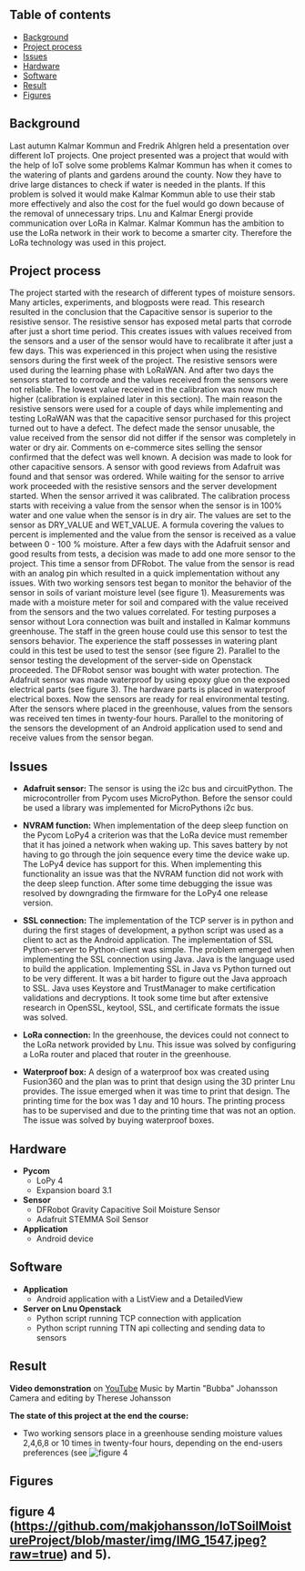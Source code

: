 ## Table of contents
* [Background](#background)
* [Project process](#project-process)
* [Issues](#issues)
* [Hardware](#hardware)
* [Software](#software)
* [Result](#result)
* [Figures](#figures)

## Background
Last autumn Kalmar Kommun and Fredrik Ahlgren held a presentation over different IoT projects. One project presented was a project that would with the help of IoT solve some problems Kalmar Kommun has when it comes to the watering of plants and gardens around the county. Now they have to drive large distances to check if water is needed in the plants. If this problem is solved it would make Kalmar Kommun able to use their stab more effectively and also the cost for the fuel would go down because of the removal of unnecessary trips. Lnu and Kalmar Energi provide communication over LoRa in Kalmar. Kalmar Kommun has the ambition to use the LoRa network in their work to become a smarter city. Therefore the LoRa technology was used in this project.
	
## Project process
The project started with the research of different types of moisture sensors. Many articles, experiments, and blogposts were read. This research resulted in the conclusion that the Capacitive sensor is superior to the resistive sensor. The resistive sensor has exposed metal parts that corrode after just a short time period. This creates issues with values received from the sensors and a user of the sensor would have to recalibrate it after just a few days. This was experienced in this project when using the resistive sensors during the first week of the project. The resistive sensors were used during the learning phase with LoRaWAN. And after two days the sensors started to corrode and the values received from the sensors were not reliable. The lowest value received in the calibration was now much higher (calibration is explained later in this section). The main reason the resistive sensors were used for a couple of days while implementing and testing LoRaWAN was that the capacitive sensor purchased for this project turned out to have a defect. The defect made the sensor unusable, the value received from the sensor did not differ if the sensor was completely in water or dry air. Comments on e-commerce sites selling the sensor confirmed that the defect was well known. A decision was made to look for other capacitive sensors. A sensor with good reviews from Adafruit was found and that sensor was ordered. While waiting for the sensor to arrive work proceeded with the resistive sensors and the server development started. When the sensor arrived it was calibrated. The calibration process starts with receiving a value from the sensor when the sensor is in 100% water and one value when the sensor is in dry air. The values are set to the sensor as DRY_VALUE and WET_VALUE. A formula covering the values to percent is implemented and the value from the sensor is received as a value between 0 - 100 % moisture. After a few days with the Adafruit sensor and good results from tests, a decision was made to add one more sensor to the project. This time a sensor from DFRobot. The value from the sensor is read with an analog pin which resulted in a quick implementation without any issues. With two working sensors test began to monitor the behavior of the sensor in soils of variant moisture level (see figure 1). Measurements was made with a moisture meter for soil and compared with the value received from the sensors and the two values correlated. For testing purposes a sensor without Lora connection was built and installed in Kalmar kommuns greenhouse. The staff in the green house could use this sensor to test the sensors behavior. The experience the staff possesses in watering plant could in this test be used to test the sensor (see figure 2). Parallel to the sensor testing the development of the server-side on Openstack proceeded. The DFRobot sensor was bought with water protection. The Adafruit sensor was made waterproof by using epoxy glue on the exposed electrical parts (see figure 3). The hardware parts is placed in waterproof electrical boxes. Now the sensors are ready for real environmental testing. After the sensors where placed in the greenhouse, values from the sensors was received ten times in twenty-four hours. Parallel to the monitoring of the sensors the development of an Android application used to send and receive values from the sensor began.

## Issues
* **Adafruit sensor:** The sensor is using the i2c bus and circuitPython. The microcontroller from Pycom uses MicroPython. Before the sensor could be used a library was implemented for MicroPythons i2c bus.

* **NVRAM function:** When implementation of the deep sleep function on the Pycom LoPy4 a criterion was that the LoRa device must remember that it has joined a network when waking up. This saves battery by not having to go through the join sequence every time the device wake up. The LoPy4 device has support for this. When implementing this functionality an issue was that the NVRAM function did not work with the deep sleep function. After some time debugging the issue was resolved by downgrading the firmware for the LoPy4 one release version.

* **SSL connection:** The implementation of the TCP server is in python and during the first stages of development, a python script was used as a client to act as the Android application. The implementation of SSL Python-server to Python-client was simple. The problem emerged when implementing the SSL connection using Java. Java is the language used to build the application. Implementing SSL in Java vs Python turned out to be very different. It was a bit harder to figure out the Java approach to SSL. Java uses Keystore and TrustManager to make certification validations and decryptions. It took some time but after extensive research in OpenSSL, keytool, SSL, and certificate formats the issue was solved.

* **LoRa connection:** In the greenhouse, the devices could not connect to the LoRa network provided by Lnu. This issue was solved by configuring a LoRa router and placed that router in the greenhouse.

* **Waterproof box:**  A design of a waterproof box was created using Fusion360 and the plan was to print that design using the 3D printer Lnu provides. The issue emerged when it was time to print that design. The printing time for the box was 1 day and 10 hours. The printing process has to be supervised and due to the printing time that was not an option. The issue was solved by buying waterproof boxes.

## Hardware
- **Pycom**
    - LoPy 4
    - Expansion board 3.1
- **Sensor**
    - DFRobot Gravity Capacitive Soil Moisture Sensor
    - Adafruit STEMMA Soil Sensor
- **Application**
    - Android device

## Software
- **Application**
    - Android application with a ListView and a DetailedView
- **Server on Lnu Openstack**
    - Python script running TCP connection with application
    - Python script running TTN api collecting and sending data to sensors

## Result
**Video demonstration** on [YouTube](https://youtu.be/RBFp-bJJFYI) 
Music by Martin "Bubba" Johansson 
Camera and editing by Therese Johansson

**The state of this project at the end the course:**
* Two working sensors place in a greenhouse sending moisture values 2,4,6,8 or 10 times in twenty-four hours, depending on the end-users preferences (see  ![figure 4](#figure_4)

## Figures

## figure 4 (https://github.com/makjohansson/IoTSoilMoistureProject/blob/master/img/IMG_1547.jpeg?raw=true) and 5).